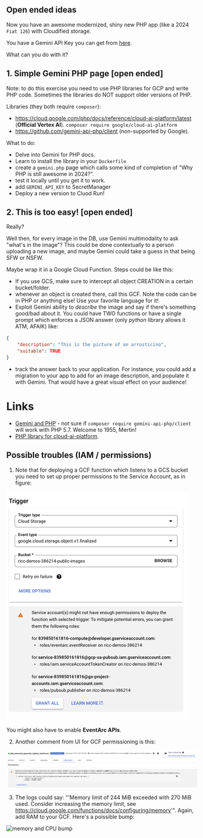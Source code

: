 ## Open ended ideas

Now you have an awesome modernized, shiny new PHP app (like a 2024 `Fiat 126`) with Cloudified storage.

You have a Gemini API Key you can get from [here](https://ai.google.dev/gemini-api/docs/api-key).

What can you do with it?

## 1. Simple Gemini PHP page [open ended]

Note: to do this exercise you need to use PHP libraries for GCP and write PHP code. Sometimes the libraries do NOT support older versions of PHP.

Libraries (they both require `composer`):
* https://cloud.google.com/php/docs/reference/cloud-ai-platform/latest (**Official Vertex AI**). `composer require google/cloud-ai-platform`
* https://github.com/gemini-api-php/client (non-supported by Google).

What to do:

* Delve into Gemini for PHP docs.
* Learn to install the library in your `Dockerfile`
* create a `gemini.php` page which calls some kind of completion of "Why PHP is still awesome in 2024?".
* test it locally until you get it to work.
* add `GEMINI_API_KEY` to SecretManager
* Deploy a new version to Cluod Run!

## 2. This is too easy! [open ended]

Really?

Well then, for every image in the DB, use Gemini multimodality to ask "what's in the image"?
This could be done contextually to a person uploading a new image, and maybe Gemini could take a guess in that being SFW or NSFW.

Maybe wrap it in a Google Cloud Function. Steps could be like this:

* If you use GCS, make sure to intercept all object CREATION in a certain bucket/folder.
* whenever an object is created there, call this GCF. Note the code can be in PHP or anything else! Use your favorite language for it!
* Exploit Gemini ability to *describe* the image and say if there's something good/bad about it. You could have TWO functions or have a single prompt which enforces a JSON answer (only *python* library allows it ATM, AFAIK) like:

```json
{
    "description": "This is the picture of an arrosticino",
    "suitable": TRUE
}
```
* track the answer back to your application. For instance, you could add a migration to your app to add for an image description, and populate it with Gemini. That would have a great visual effect on your audience!

# Links

* [Gemini and PHP](https://github.com/gemini-api-php/client) - not sure if `composer require gemini-api-php/client` will work with PHP 5.7. Welcome to 1955, Mertin!
* [PHP library for cloud-ai-platform](https://cloud.google.com/php/docs/reference/cloud-ai-platform/latest).


## Possible troubles (IAM / permissions)

1. Note that for deploying a GCF function which listens to a GCS bucket you need to set up proper permissions to the Service Account, as in figure:

![IAM issues to grant a SA permissions for your function and Bucket](srvc-acct-for-trigger.png)

You might also have to enable **EventArc APIs**.

2. Another comment from UI for GCF permissioning is this:

![WARNING - You must assign the Invoker role (roles/run.invoker) through Cloud Run](error-invoker.png)

3. The logs could say: "'Memory limit of 244 MiB exceeded with 270 MiB used. Consider increasing the memory limit, see https://cloud.google.com/functions/docs/configuring/memory'". Again, add RAM to your GCF.
Here's a poissible bump:

![memory and CPU bump](image-2.png)
